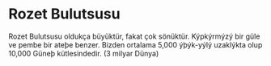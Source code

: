 # Rozet Bulutsusu

Rozet Bulutsusu oldukça büyüktür, fakat çok sönüktür. Kýpkýrmýzý bir güle ve
pembe bir ateþe benzer. Bizden ortalama 5,000 ýþýk-yýlý uzaklýkta olup 10,000
Güneþ kütlesindedir. (3 milyar Dünya)
